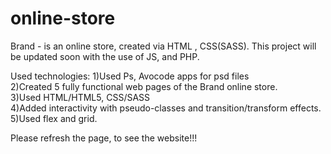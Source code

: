 # online-store
Brand - is an online store, created via HTML , CSS(SASS).
This project will be updated soon with the use of JS, and PHP.

Used technologies:
1)Used Ps, Avocode apps for psd files<br>
2)Created 5 fully functional web pages of the Brand online store.<br>
3)Used HTML/HTML5, CSS/SASS<br>
4)Added interactivity with pseudo-classes and transition/transform effects.<br>
5)Used flex and grid. <br>

Please refresh the page, to see the website!!!
